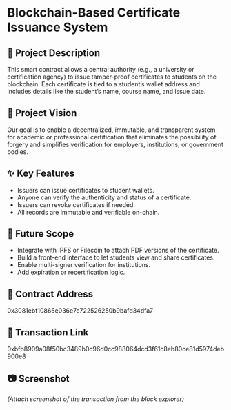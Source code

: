 # Blockchain-Based Certificate Issuance System

## 🧾 Project Description
This smart contract allows a central authority (e.g., a university or certification agency) to issue tamper-proof certificates to students on the blockchain. Each certificate is tied to a student’s wallet address and includes details like the student’s name, course name, and issue date.

## 🔭 Project Vision
Our goal is to enable a decentralized, immutable, and transparent system for academic or professional certification that eliminates the possibility of forgery and simplifies verification for employers, institutions, or government bodies.

## ✨ Key Features
- Issuers can issue certificates to student wallets.
- Anyone can verify the authenticity and status of a certificate.
- Issuers can revoke certificates if needed.
- All records are immutable and verifiable on-chain.

## 🌱 Future Scope
- Integrate with IPFS or Filecoin to attach PDF versions of the certificate.
- Build a front-end interface to let students view and share certificates.
- Enable multi-signer verification for institutions.
- Add expiration or recertification logic.

## 📍 Contract Address
0x3081ebf10865e036e7c722526250b9bafd34dfa7

## 🔗 Transaction Link
0xbfb8909a08f50bc3489b0c96d0cc988064dcd3f61c8eb80ce81d5974deb900e8

## 📷 Screenshot
_(Attach screenshot of the transaction from the block explorer)_
